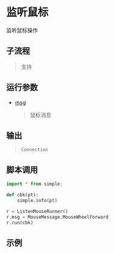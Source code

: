 # 监听鼠标 
监听鼠标操作

## 子流程
> 支持


## 运行参数

* [msg](./enums/MouseMessage.md)
  > 鼠标消息


## 输出
 > `Connection`   
    

## 脚本调用

```python
import * from simple;

def cbk(pt):
    simple.info(pt)

r = ListenMouseRunner()
r.msg = MouseMessage.MouseWheelForward
r.run(cbk)
```

## 示例